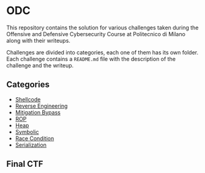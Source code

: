 # ODC

This repository contains the solution for various challenges taken during the Offensive and Defensive Cybersecurity Course at Politecnico di Milano along with their writeups.

Challenges are divided into categories, each one of them has its own folder. Each challenge contains a `README.md` file with the description of the challenge and the writeup.

## Categories

- [Shellcode](./shellcode/)
- [Reverse Engineering](./reversing/)
- [Mitigation Bypass](./mitigations/)
- [ROP](./rop/)
- [Heap](./heap/)
- [Symbolic](./symbolic/)
- [Race Condition](./race/)
- [Serialization](./serialization/)

## Final CTF
